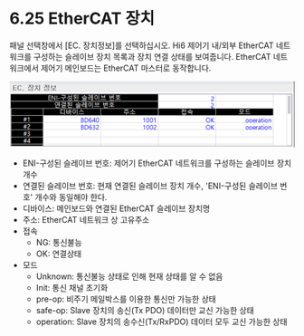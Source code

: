 ﻿# 6.25 EtherCAT 장치 

패널 선택창에서 [EC. 장치정보]를 선택하십시오. Hi6 제어기 내/외부 EtherCAT 네트워크를 구성하는 슬레이브 장치 목록과  장치 연결 상태를 보여줍니다. EtherCAT 네트워크에서 제어기 메인보드는 EtherCAT 마스터로 동작합니다.
 

![](../_assets/tp630/pane-EC-device.png) 


-	ENI-구성된 슬레이브 번호: 제어기 EtherCAT 네트워크를 구성하는 슬레이브 장치 개수
-	연결된 슬레이브 번호: 현재 연결된 슬레이브 장치 개수, 'ENI-구성된 슬레이브 번호' 개수와 동일해야 한다.
-	디바이스: 메인보드와 연결된 EtherCAT 슬레이브 장치명
-	주소: EtherCAT 네트워크 상 고유주소
-	접속
    -	NG: 통신불능
    -	OK: 연결상태
-	모드
    -	Unknown: 통신불능 상태로 인해 현재 상태를 알 수 없음
    -	Init: 통신 채널 초기화
    -	pre-op: 비주기 메일박스를 이용한 통신만 가능한 상태
    -	safe-op: Slave 장치의 송신(Tx PDO) 데이터만 교신 가능한 상태
    -	operation: Slave 장치의 송수신(Tx/RxPDO) 데이터 모두 교신 가능한 상태
